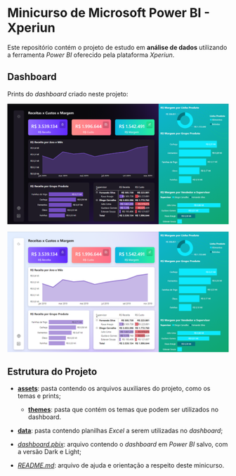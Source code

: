 # Minicurso de Microsoft Power BI - Xperiun

Este repositório contém o projeto de estudo em **análise de dados** utilizando a ferramenta *Power BI* oferecido pela plataforma *Xperiun*.

## Dashboard

Prints do *dashboard* criado neste projeto:

![dash_dark_theme](assets/dash_dark_theme.PNG)

![dash_light_theme](assets/dash_light_theme.PNG)

## Estrutura do Projeto

* [**assets**](assets/): pasta contendo os arquivos auxiliares do projeto, como os temas e prints;
  * [**themes**](assets/themes/): pasta que contém os temas que podem ser utilizados no dashboard.

* [**data**](data/): pasta contendo planilhas *Excel* a serem utilizadas no *dashboard*;
* [*dashboard.pbix*](_): arquivo contendo o *dashboard* em *Power BI* salvo, com a versão Dark e Light;
* [*README.md*](_): arquivo de ajuda e orientação a respeito deste minicurso.
